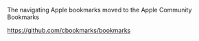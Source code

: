 The navigating Apple bookmarks moved to the Apple Community Bookmarks 

https://github.com/cbookmarks/bookmarks
